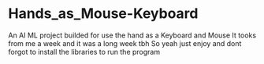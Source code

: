 # Hands_as_Mouse-Keyboard
An AI ML project builded for use the hand as a Keyboard and Mouse It tooks from me a week and it was a long week tbh So yeah just enjoy and dont forgot to install the libraries to run the program
